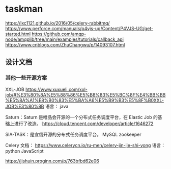 # taskman


https://lxc1121.github.io/2016/05/celery-rabbitmq/
https://www.perforce.com/manuals/p4vjs-ug/Content/P4VJS-UG/get-started.html
https://github.com/amqp-node/amqplib/tree/main/examples/tutorials/callback_api
https://www.cnblogs.com/ZhuChangwu/p/14093107.html


## 设计文档



### 其他一些开源方案
XXL-JOB 
https://www.xuxueli.com/xxl-job/#%E3%80%8A%E5%88%86%E5%B8%83%E5%BC%8F%E4%BB%BB%E5%8A%A1%E8%B0%83%E5%BA%A6%E5%B9%B3%E5%8F%B0XXL-JOB%E3%80%8B
语言： java

Saturn：Saturn 是唯品会开源的一个分布式任务调度平台，在 Elastic Job 的基础上进行了改造。
https://cloud.tencent.com/developer/article/1646272


SIA-TASK：是宜信开源的分布式任务调度平台。
MySQL zookeeper 


Celery
文档： https://www.celerycn.io/ru-men/celery-jin-jie-shi-yong
语言： python JavaScript

https://jishuin.proginn.com/p/763bfbd62e06




